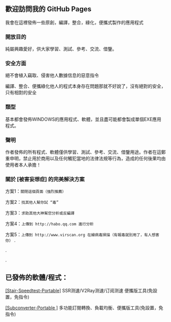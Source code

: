## 歡迎訪問我的 GitHub Pages
我會在這裡發佈一些原創，編譯，整合，綠化，便攜式製作的應用程式

### 開放目的
純屬興趣愛好，供大家學習、測試、參考、交流、借鑒。

### 安全方面
絕不會植入竊取、侵害他人數據信息的惡意指令

編譯、整合、便攜綠化他人的程式本身存在問題那就不好說了，沒有絕對的安全，只有相對的安全

### 類型
基本都會發佈WINDOWS的應用程式、軟體，並且盡可能都會製成單個EXE應用程式。

### 聲明
作者發佈的所有程式、軟體僅供學習、測試、參考、交流、借鑒用途。作者在這鄭重申明，禁止用於商用以及任何觸犯當地的法律法規等行為，造成的任何後果均由使用者本人承擔！

### 關於 [被害妄想症] 的完美解決方案
方案1：`關閉這個頁面（強烈推薦）`

方案2：`找其他人幫你試 “毒” `

方案3：`求助其他大神幫您分析或反編譯`

方案4：`上傳到 http://habo.qq.com 進行分析`

方案5：`上傳到 http://www.virscan.org 在線病毒掃描（有報毒就別用了，有人想害你）`
.

.

.

## 已發佈的軟體/程式：
[[Stair-Speedtest-Portable]](https://github.com/Xun-X/Stair-Speedtest-Portable/ "[Stair-Speedtest-Portable]")  SSR测速/V2Ray测速/订阅测速 便攜版工具(免設置，免指令)

[[Subconverter-Portable
]](https://github.com/Xun-X/Subconverter-Portable/ "[Stair-Speedtest-Portable]")  多功能訂閱轉換、負載均衡、便攜版工具(免設置，免指令)

